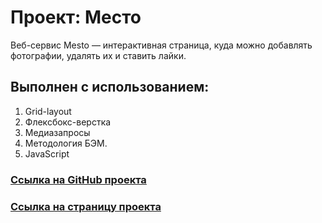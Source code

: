# Проект: Место

Веб-сервис Mesto — интерактивная страница, куда можно добавлять фотографии, удалять их и ставить лайки.

## Выполнен с использованием:

1. Grid-layout
2. Флексбокс-верстка
3. Медиазапросы
4. Методология БЭМ.
5. JavaScript

### [Ссылка на GitHub проекта](https://github.com/OneOfHerSisters/mesto-project)

### [Ссылка на страницу проекта](https://oneofhersisters.github.io/mesto-project/)
